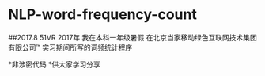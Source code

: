 # NLP-word-frequency-count
##2017.8 51VR
2017年 我在本科一年级暑假 在北京当家移动绿色互联网技术集团有限公司™ 实习期间所写的词频统计程序

*非涉密代码
*供大家学习分享
